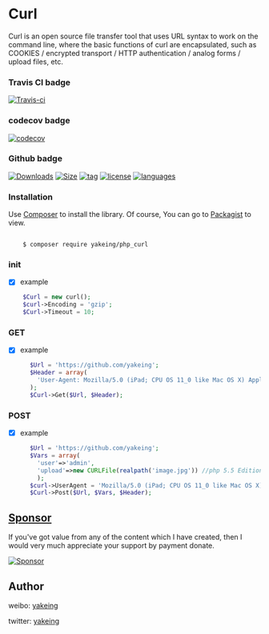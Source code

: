 # Curl

Curl is an open source file transfer tool that uses URL syntax to work on the command line, where the basic functions of curl are encapsulated, such as COOKIES / encrypted transport / HTTP authentication / analog forms / upload files, etc.

### Travis CI badge

[![Travis-ci](https://api.travis-ci.com/yakeing/php_curl.svg?branch=master)](https://travis-ci.com/yakeing/php_curl)

### codecov badge

[![codecov](https://codecov.io/gh/yakeing/php_curl/branch/master/graph/badge.svg)](https://codecov.io/gh/yakeing/php_curl)

### Github badge

[![Downloads](https://badging.tk/github/downloads/yakeing/php_curl?icon=github)](../../)
[![Size](https://badging.tk/github/size/yakeing/php_curl?icon=github)](src)
[![tag](https://badging.tk/github/tag/yakeing/php_curl?icon=github)](../../releases)
[![license](https://badging.tk/static/label/license/555/MPL-2.0/fe7d37?icon=github)](LICENSE)
[![languages](https://badging.tk/static/label/language/555/PHP/34abef?icon=github)](../../search?l=php)

### Installation

Use [Composer](https://getcomposer.org) to install the library.
Of course, You can go to [Packagist](https://packagist.org/packages/yakeing/php_curl) to view.

```

    $ composer require yakeing/php_curl

```

### init

- [x] example
```php
    $Curl = new curl();
    $curl->Encoding = 'gzip';
    $Curl->Timeout = 10;
```

### GET

- [x] example
```php
      $Url = 'https://github.com/yakeing';
      $Header = array(
        'User-Agent: Mozilla/5.0 (iPad; CPU OS 11_0 like Mac OS X) AppleWebKit/604.1.28'
      );
      $Curl->Get($Url, $Header);
```

### POST

- [x] example
```php
      $Url = 'https://github.com/yakeing';
      $Vars = array(
        'user'=>'admin',
        'upload'=>new CURLFile(realpath('image.jpg')) //php 5.5 Edition
        );
      $curl->UserAgent = 'Mozilla/5.0 (iPad; CPU OS 11_0 like Mac OS X) AppleWebKit/604.1.28';
      $Curl->Post($Url, $Vars, $Header);
```

[Sponsor](https://github.com/yakeing/Documentation/blob/master/Sponsor/README.md)
---

If you've got value from any of the content which I have created, then I would very much appreciate your support by payment donate.

[![Sponsor](https://badging.tk/static/label/Sponsor/EA4AAA?icon=heart)](https://github.com/yakeing/Documentation/blob/master/Sponsor/README.md)

Author
---

weibo: [yakeing](https://weibo.com/yakeing)

twitter: [yakeing](https://twitter.com/yakeing)
